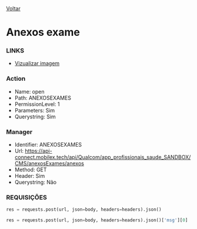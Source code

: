 [Voltar](./exames.md)
# Anexos exame
### LINKS
- [Vizualizar imagem](./visualizarimagem.md)

### Action
- Name: open
- Path: ANEXOSEXAMES
- PermissionLevel: 1
- Parameters: Sim
- Querystring: Sim
  
### Manager
- Identifier: ANEXOSEXAMES
- Url: https://api-connect.mobilex.tech/api/Qualcom/app_profissionais_saude_SANDBOX/CMS/anexosExames/anexos
- Method: GET
- Header: Sim
- Querystring: Não

### REQUISIÇÕES
~~~ python
res = requests.post(url, json=body, headers=headers).json()

res = requests.post(url, json=body, headers=headers).json()['msg'][0]
~~~